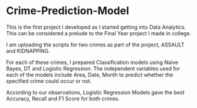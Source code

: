 # Crime-Prediction-Model

This is the first project I developed as I started getting into Data Analytics. This can be considered a prelude to the Final Year project I made in college. 

I am uploading the scripts for two crimes as part of the project, ASSAULT and KIDNAPPING. 

For each of these crimes, I prepared Classification models using Naive Bayes, DT and Logistic Regression. The independent variables used for each of the models include Area, Date, Month to predict whether the specified crime could occur or not. 

According to our observations, Logistic Regression Models gave the best Accuracy, Recall and F1 Score for both crimes. 
